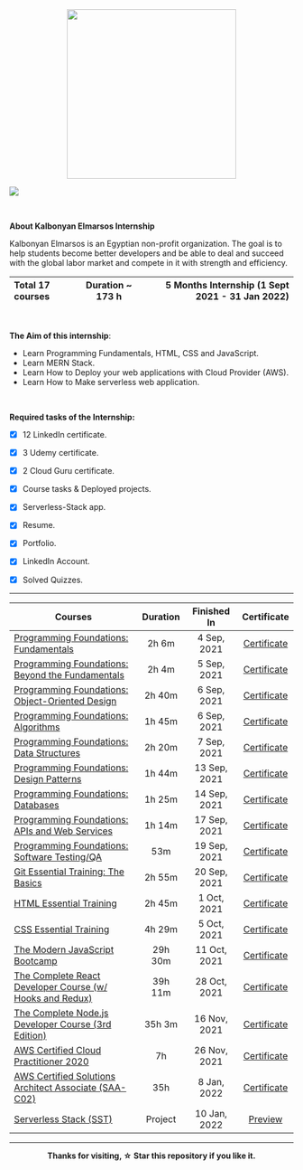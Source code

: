 <div align="center">
<img style="display: block; margin-left: auto; margin-right: auto;" src="https://i.ibb.co/wQz6010/14dea260-e1be-4e06-875b-e4cb9ba25730.jpg" width="300" /></p>
<p align="&quot;center"><a title="كالبنيان المرصوص" href="https://www.linkedin.com/company/%D9%83%D8%A7%D9%84%D8%A8%D9%86%D9%8A%D8%A7%D9%86-%D8%A7%D9%84%D9%85%D8%B1%D8%B5%D9%88%D8%B5/"><img style="display: block; margin-left: auto; margin-right: auto;" src="https://img.shields.io/badge/-Kalbonyan%20Elmarsos-0077B5?style=for-the-badge&amp;logo=Linkedin&amp;logoColor=white" /></a></div>





</br>

**About Kalbonyan Elmarsos Internship** 


Kalbonyan Elmarsos is an Egyptian non-profit organization. The goal is to help students become better developers and be able to deal and succeed with the global labor market and compete in it with strength and efficiency.

| Total 17 courses | Duration ~ 173 h | 5 Months Internship (1 Sept 2021 - 31 Jan 2022) |
| :--------------- | :--------------: | ----------------------------------------------: |


</br>

**The Aim of this internship**:

- Learn Programming Fundamentals, HTML, CSS and JavaScript.
- Learn MERN Stack.
- Learn How to Deploy your web applications with Cloud Provider (AWS).
- Learn How to Make serverless web application.

</br>

**Required tasks of the Internship:**

   - [x] 12 LinkedIn certificate.
   - [x] 3 Udemy certificate.
   - [x] 2 Cloud Guru certificate.
   - [x] Course tasks & Deployed projects.
   - [x] Serverless-Stack app.
   - [x] Resume.
   - [x] Portfolio.
   - [x] LinkedIn Account.
   - [x] Solved Quizzes. 



- - - -


| Courses                                                      | Duration | Finished In  |                         Certificate                          |
| ------------------------------------------------------------ | :------: | :----------: | :----------------------------------------------------------: |
| [Programming Foundations: Fundamentals](https://github.com/ahmedsamirdev/Kalbonyan-Elmarsos/tree/main/Linkedin-Learning/01-Fundamentals) |  2h 6m   | 4 Sep, 2021  | <a href="https://github.com/ahmedsamirdev/Kalbonyan-Elmarsos/tree/main/Linkedin-Learning/01-Fundamentals#certificate">Certificate</a> |
| [Programming Foundations: Beyond the Fundamentals](https://github.com/ahmedsamirdev/Kalbonyan-Elmarsos/tree/main/Linkedin-Learning/02-Beyond-the-Fundamentals) |  2h 4m   | 5 Sep, 2021  | <a href="https://github.com/ahmedsamirdev/Kalbonyan-Elmarsos/tree/main/Linkedin-Learning/02-Beyond-the-Fundamentals#certificate">Certificate</a> |
| [Programming Foundations: Object-Oriented Design](https://github.com/ahmedsamirdev/Kalbonyan-Elmarsos/tree/main/Linkedin-Learning/03-Object-Oriented-Design) |  2h 40m  | 6 Sep, 2021  | <a href="https://github.com/ahmedsamirdev/Kalbonyan-Elmarsos/tree/main/Linkedin-Learning/03-Object-Oriented-Design#certificate">Certificate</a> |
| [Programming Foundations: Algorithms](https://github.com/ahmedsamirdev/Kalbonyan-Elmarsos/tree/main/Linkedin-Learning/04-Algorithms) |  1h 45m  | 6 Sep, 2021  | <a href="https://github.com/ahmedsamirdev/Kalbonyan-Elmarsos/tree/main/Linkedin-Learning/04-Algorithms#certificate">Certificate</a> |
| [Programming Foundations: Data Structures ](https://github.com/ahmedsamirdev/Kalbonyan-Elmarsos/tree/main/Linkedin-Learning/05-Data-Structures) |  2h 20m  | 7 Sep, 2021  | <a href="https://github.com/ahmedsamirdev/Kalbonyan-Elmarsos/tree/main/Linkedin-Learning/05-Data-Structures#certificate">Certificate</a> |
| [Programming Foundations: Design Patterns](https://github.com/ahmedsamirdev/Kalbonyan-Elmarsos/tree/main/Linkedin-Learning/06-Design-Patterns) |  1h 44m  | 13 Sep, 2021 | <a href="https://github.com/ahmedsamirdev/Kalbonyan-Elmarsos/tree/main/Linkedin-Learning/06-Design-Patterns#certificate">Certificate</a> |
| [Programming Foundations: Databases](https://github.com/ahmedsamirdev/Kalbonyan-Elmarsos/tree/main/Linkedin-Learning/07-Databases) |  1h 25m  | 14 Sep, 2021 | <a href="https://github.com/ahmedsamirdev/Kalbonyan-Elmarsos/tree/main/Linkedin-Learning/07-Databases#certificate">Certificate</a> |
| [Programming Foundations: APIs and Web Services](https://github.com/ahmedsamirdev/Kalbonyan-Elmarsos/tree/main/Linkedin-Learning/08-APIs-and-Web-Services) |  1h 14m  | 17 Sep, 2021 | <a href="https://github.com/ahmedsamirdev/Kalbonyan-Elmarsos/tree/main/Linkedin-Learning/08-APIs-and-Web-Services#certificate">Certificate</a> |
| [Programming Foundations: Software Testing/QA](https://github.com/ahmedsamirdev/Kalbonyan-Elmarsos/tree/main/Linkedin-Learning/09-Software-Testing-QA) |   53m    | 19 Sep, 2021 | <a href="https://github.com/ahmedsamirdev/Kalbonyan-Elmarsos/tree/main/Linkedin-Learning/09-Software-Testing-QA#certificate">Certificate</a> |
| [Git Essential Training: The Basics](https://github.com/ahmedsamirdev/Kalbonyan-Elmarsos/tree/main/Linkedin-Learning/10-Git-Essential-Training-The-Basics) |  2h 55m  | 20 Sep, 2021 | <a href="https://github.com/ahmedsamirdev/Kalbonyan-Elmarsos/tree/main/Linkedin-Learning/10-Git-Essential-Training-The-Basics#certificate">Certificate</a> |
| [HTML Essential Training](https://github.com/ahmedsamirdev/Kalbonyan-Elmarsos/tree/main/Linkedin-Learning/11-HTML-Essential-Training) |  2h 45m  | 1 Oct, 2021  | <a href="https://github.com/ahmedsamirdev/Kalbonyan-Elmarsos/tree/main/Linkedin-Learning/11-HTML-Essential-Training#certificate">Certificate</a> |
| [CSS Essential Training](https://github.com/ahmedsamirdev/Kalbonyan-Elmarsos/tree/main/Linkedin-Learning/12-CSS-Essential-Training) |  4h 29m  | 5 Oct, 2021  | <a href="https://github.com/ahmedsamirdev/Kalbonyan-Elmarsos/tree/main/Linkedin-Learning/12-CSS-Essential-Training#certificate">Certificate</a> |
| [The Modern JavaScript Bootcamp](https://github.com/ahmedsamirdev/Kalbonyan-Elmarsos/tree/main/Udemy/1-Modern-JavaScript-Bootcamp) | 29h 30m  | 11 Oct, 2021 | <a href="https://github.com/ahmedsamirdev/Kalbonyan-Elmarsos/tree/main/Udemy/1-Modern-JavaScript-Bootcamp#certificate">Certificate</a> |
| [The Complete React Developer Course (w/ Hooks and Redux)](https://github.com/ahmedsamirdev/Kalbonyan-Elmarsos/tree/main/Udemy/2-Complete-React-Developer-Course) | 39h 11m  | 28 Oct, 2021 | <a href="https://github.com/ahmedsamirdev/Kalbonyan-Elmarsos/tree/main/Udemy/2-Complete-React-Developer-Course#certificate">Certificate</a> |
| [The Complete Node.js Developer Course (3rd Edition)](https://github.com/ahmedsamirdev/Kalbonyan-Elmarsos/tree/main/Udemy/3-Complete-Node.js-Developer-Course) |  35h 3m  | 16 Nov, 2021 | <a href="https://github.com/ahmedsamirdev/Kalbonyan-Elmarsos/tree/main/Udemy/3-Complete-Node.js-Developer-Course#certificate">Certificate</a> |
| [AWS Certified Cloud Practitioner 2020](https://github.com/ahmedsamirdev/Kalbonyan-Elmarsos/tree/main/aGuruCloud/1-AWS-Certified-Cloud-Practitioner-2020) |    7h    | 26 Nov, 2021 | <a href="https://github.com/ahmedsamirdev/Kalbonyan-Elmarsos/tree/main/aGuruCloud/1-AWS-Certified-Cloud-Practitioner-2020#certificate">Certificate</a> |
| [AWS Certified Solutions Architect Associate (SAA-C02)](https://github.com/ahmedsamirdev/Kalbonyan-Elmarsos/tree/main/aGuruCloud/2-AWS-Certified-Solutions-Architect-Associate) |   35h    | 8 Jan, 2022  | <a href="https://github.com/ahmedsamirdev/Kalbonyan-Elmarsos/tree/main/aGuruCloud/2-AWS-Certified-Solutions-Architect-Associate#certificate">Certificate</a> |
| [Serverless Stack (SST)](https://github.com/ahmedsamirdev/Kalbonyan-Elmarsos/tree/main/serverless-stack-project) | Project  | 10 Jan, 2022 |      [Preview](https://d3rxr44trvkza4.cloudfront.net/)       |

- - - -

<p align="center">
<b>
Thanks for visiting, ☆ Star  this repository if you like it.
</b>
  </p>

